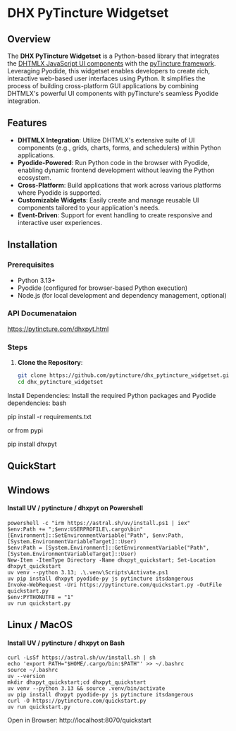 # DHX PyTincture Widgetset

## Overview
The **DHX PyTincture Widgetset** is a Python-based library that integrates the [DHTMLX JavaScript UI components](https://dhtmlx.com/) with the [pyTincture framework](https://github.com/schapman1974/pyTincture). Leveraging Pyodide, this widgetset enables developers to create rich, interactive web-based user interfaces using Python. It simplifies the process of building cross-platform GUI applications by combining DHTMLX's powerful UI components with pyTincture's seamless Pyodide integration.

## Features
- **DHTMLX Integration**: Utilize DHTMLX's extensive suite of UI components (e.g., grids, charts, forms, and schedulers) within Python applications.
- **Pyodide-Powered**: Run Python code in the browser with Pyodide, enabling dynamic frontend development without leaving the Python ecosystem.
- **Cross-Platform**: Build applications that work across various platforms where Pyodide is supported.
- **Customizable Widgets**: Easily create and manage reusable UI components tailored to your application's needs.
- **Event-Driven**: Support for event handling to create responsive and interactive user experiences.

## Installation
### Prerequisites
- Python 3.13+
- Pyodide (configured for browser-based Python execution)
- Node.js (for local development and dependency management, optional)

### API Documenataion
https://pytincture.com/dhxpyt.html

### Steps
1. **Clone the Repository**:
   ```bash
   git clone https://github.com/pytincture/dhx_pytincture_widgetset.git
   cd dhx_pytincture_widgetset
Install Dependencies: Install the required Python packages and Pyodide dependencies:
bash

pip install -r requirements.txt

or from pypi

pip install dhxpyt


## QuickStart

## Windows
#### Install UV / pytincture / dhxpyt on Powershell
```
powershell -c "irm https://astral.sh/uv/install.ps1 | iex"
$env:Path += ";$env:USERPROFILE\.cargo\bin"
[Environment]::SetEnvironmentVariable("Path", $env:Path, [System.EnvironmentVariableTarget]::User)
$env:Path = [System.Environment]::GetEnvironmentVariable("Path", [System.EnvironmentVariableTarget]::User)
New-Item -ItemType Directory -Name dhxpyt_quickstart; Set-Location dhxpyt_quickstart
uv venv --python 3.13; .\.venv\Scripts\Activate.ps1
uv pip install dhxpyt pyodide-py js pytincture itsdangerous
Invoke-WebRequest -Uri https://pytincture.com/quickstart.py -OutFile quickstart.py
$env:PYTHONUTF8 = "1"
uv run quickstart.py
```

## Linux / MacOS
#### Install UV / pytincture / dhxpyt on Bash
```
curl -LsSf https://astral.sh/uv/install.sh | sh
echo 'export PATH="$HOME/.cargo/bin:$PATH"' >> ~/.bashrc
source ~/.bashrc
uv --version
mkdir dhxpyt_quickstart;cd dhxpyt_quickstart
uv venv --python 3.13 && source .venv/bin/activate
uv pip install dhxpyt pyodide-py js pytincture itsdangerous
curl -O https://pytincture.com/quickstart.py
uv run quickstart.py
```

Open in Browser:
http://localhost:8070/quickstart

